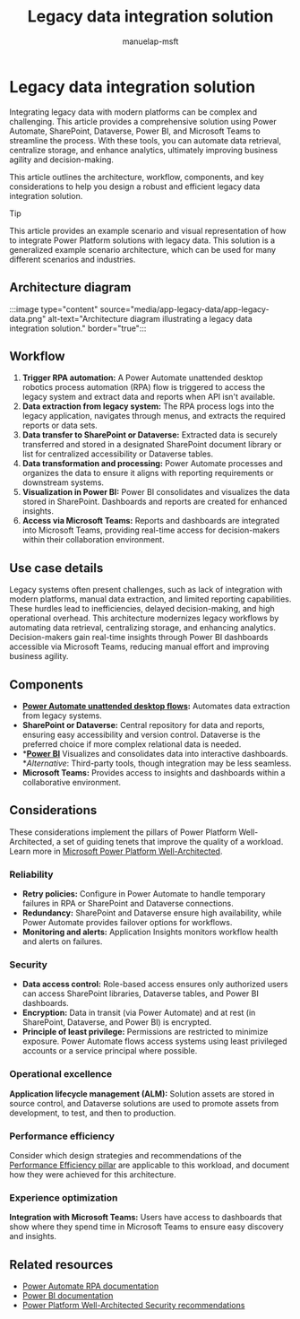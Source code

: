 ﻿---
title: Legacy data integration solution
description: Learn how to integrate legacy data with modern platforms using Power Automate, SharePoint, Dataverse, Power BI, and Microsoft Teams.
author: manuelap-msft
ms.subservice: architecture-center
ms.topic: example-scenario
ms.date: 04/22/2025
ms.author: mapichle
ms.reviewer: pankajsharma2087
contributors: 
  - manuelap-msft
search.audienceType: 
  - admin
  - flowmaker
---

# Legacy data integration solution

Integrating legacy data with modern platforms can be complex and challenging. This article provides a comprehensive solution using Power Automate, SharePoint, Dataverse, Power BI, and Microsoft Teams to streamline the process. With these tools, you can automate data retrieval, centralize storage, and enhance analytics, ultimately improving business agility and decision-making.

This article outlines the architecture, workflow, components, and key considerations to help you design a robust and efficient legacy data integration solution.

> [!TIP]
> This article provides an example scenario and visual representation of how to integrate Power Platform solutions with legacy data. This solution is a generalized example scenario architecture, which can be used for many different scenarios and industries.

## Architecture diagram

:::image type="content" source="media/app-legacy-data/app-legacy-data.png" alt-text="Architecture diagram illustrating a legacy data integration solution." border="true":::

## Workflow

1. **Trigger RPA automation:** A Power Automate unattended desktop robotics process automation (RPA) flow is triggered to access the legacy system and extract data and reports when API isn't available.
1. **Data extraction from legacy system:** The RPA process logs into the legacy application, navigates through menus, and extracts the required reports or data sets.
1. **Data transfer to SharePoint or Dataverse:** Extracted data is securely transferred and stored in a designated SharePoint document library or list for centralized accessibility or Dataverse tables.
1. **Data transformation and processing:** Power Automate processes and organizes the data to ensure it aligns with reporting requirements or downstream systems.
1. **Visualization in Power BI:** Power BI consolidates and visualizes the data stored in SharePoint. Dashboards and reports are created for enhanced insights.
1. **Access via Microsoft Teams:** Reports and dashboards are integrated into Microsoft Teams, providing real-time access for decision-makers within their collaboration environment.

## Use case details

Legacy systems often present challenges, such as lack of integration with modern platforms, manual data extraction, and limited reporting capabilities. These hurdles lead to inefficiencies, delayed decision-making, and high operational overhead. This architecture modernizes legacy workflows by automating data retrieval, centralizing storage, and enhancing analytics. Decision-makers gain real-time insights through Power BI dashboards accessible via Microsoft Teams, reducing manual effort and improving business agility.

## Components

- **[Power Automate unattended desktop flows](/power-automate/desktop-flows/run-unattended-desktop-flows):** Automates data extraction from legacy systems.
- **SharePoint or Dataverse:** Central repository for data and reports, ensuring easy accessibility and version control. Dataverse is the preferred choice if more complex relational data is needed.
- ***[Power BI](/power-bi/)** Visualizes and consolidates data into interactive dashboards.  
**Alternative*: Third-party tools, though integration may be less seamless.
- **Microsoft Teams:** Provides access to insights and dashboards within a collaborative environment.

## Considerations

These considerations implement the pillars of Power Platform Well-Architected, a set of guiding tenets that improve the quality of a workload. Learn more in [Microsoft Power Platform Well-Architected](/power-platform/well-architected/).

### Reliability

- **Retry policies:** Configure in Power Automate to handle temporary failures in RPA or SharePoint and Dataverse connections.
- **Redundancy:** SharePoint and Dataverse ensure high availability, while Power Automate provides failover options for workflows.
- **Monitoring and alerts:** Application Insights monitors workflow health and alerts on failures.

### Security

- **Data access control:** Role-based access ensures only authorized users can access SharePoint libraries, Dataverse tables, and Power BI dashboards.
- **Encryption:** Data in transit (via Power Automate) and at rest (in SharePoint, Dataverse, and Power BI) is encrypted.
- **Principle of least privilege:** Permissions are restricted to minimize exposure. Power Automate flows access systems using least privileged accounts or a service principal where possible.

### Operational excellence

**Application lifecycle management (ALM):** Solution assets are stored in source control, and Dataverse solutions are used to promote assets from development, to test, and then to production.

### Performance efficiency

Consider which design strategies and recommendations of the [Performance Efficiency pillar](/power-platform/well-architected/performance-efficiency/checklist) are applicable to this workload, and document how they were achieved for this architecture.

### Experience optimization

**Integration with Microsoft Teams:** Users have access to dashboards that show where they spend time in Microsoft Teams to ensure easy discovery and insights.

## Related resources

- [Power Automate RPA documentation](/power-automate/desktop-flows/introduction)
- [Power BI documentation](/power-bi)
- [Power Platform Well-Architected Security recommendations](/power-platform/well-architected/security/)
